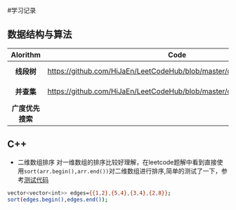 #学习记录

## 数据结构与算法


|<center>Alorithm|<center>Code|<center>Reference|
|-----|-----|-----|
|<center>**线段树**|https://github.com/HiJaEn/LeetCodeHub/blob/master/code/Segment_tree.cpp| https://www.bilibili.com/video/BV1cb411t7AM?from=search&seid=16819879578820315421|
|<center>**并查集**|https://github.com/HiJaEn/LeetCodeHub/blob/master/code/Disjoint_set.cpp| https://www.bilibili.com/video/BV13t411v7Fs?from=search&seid=301133990733687838|
| <center>**广度优先搜索**| |https://www.bilibili.com/video/BV1Ks411579J?from=search&seid=11399053858632586820|


## C++

* 二维数组排序
对一维数组的排序比较好理解，在leetcode题解中看到直接使用```sort(arr.begin(),arr.end())```对二维数组进行排序,简单的测试了一下，参考[测试代码](https://github.com/HiJaEn/LeetCodeHub/blob/master/code/VectorVector_sort.cpp)
```bash
vector<vector<int>> edges={{1,2},{5,4},{3,4},{2,8}};
sort(edges.begin(),edges.end());
```
